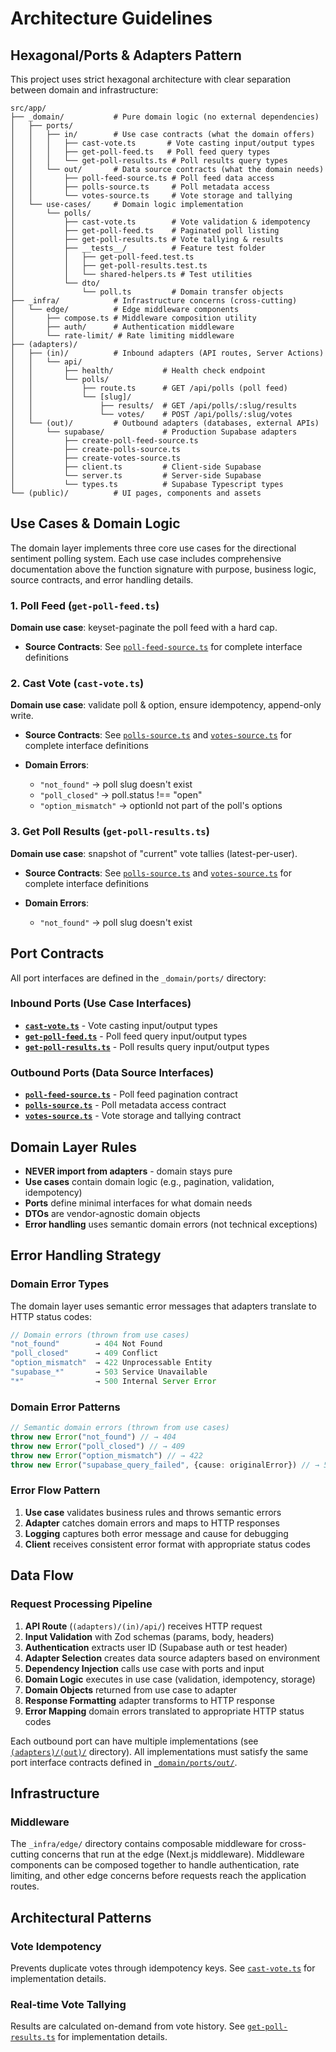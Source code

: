# Architecture Guidelines

## Hexagonal/Ports & Adapters Pattern

This project uses strict hexagonal architecture with clear separation between domain and infrastructure:

```
src/app/
├── _domain/           # Pure domain logic (no external dependencies)
│   ├── ports/
│   │   ├── in/        # Use case contracts (what the domain offers)
│   │   │   ├── cast-vote.ts       # Vote casting input/output types
│   │   │   ├── get-poll-feed.ts   # Poll feed query types
│   │   │   └── get-poll-results.ts # Poll results query types
│   │   └── out/       # Data source contracts (what the domain needs)
│   │       ├── poll-feed-source.ts # Poll feed data access
│   │       ├── polls-source.ts     # Poll metadata access
│   │       └── votes-source.ts     # Vote storage and tallying
│   └── use-cases/     # Domain logic implementation
│       └── polls/
│           ├── cast-vote.ts        # Vote validation & idempotency
│           ├── get-poll-feed.ts    # Paginated poll listing
│           ├── get-poll-results.ts # Vote tallying & results
│           ├── __tests__/          # Feature test folder
│           │   ├── get-poll-feed.test.ts
│           │   ├── get-poll-results.test.ts
│           │   └── shared-helpers.ts # Test utilities
│           └── dto/
│               └── poll.ts         # Domain transfer objects
├── _infra/            # Infrastructure concerns (cross-cutting)
│   └── edge/          # Edge middleware components
│       ├── compose.ts # Middleware composition utility
│       ├── auth/      # Authentication middleware
│       └── rate-limit/ # Rate limiting middleware
├── (adapters)/
│   ├── (in)/          # Inbound adapters (API routes, Server Actions)
│   │   └── api/
│   │       ├── health/           # Health check endpoint
│   │       └── polls/
│   │           ├── route.ts      # GET /api/polls (poll feed)
│   │           └── [slug]/
│   │               ├── results/  # GET /api/polls/:slug/results
│   │               └── votes/    # POST /api/polls/:slug/votes
│   └── (out)/         # Outbound adapters (databases, external APIs)
│       └── supabase/             # Production Supabase adapters
│           ├── create-poll-feed-source.ts
│           ├── create-polls-source.ts
│           ├── create-votes-source.ts
│           ├── client.ts         # Client-side Supabase
│           └── server.ts         # Server-side Supabase
│           └── types.ts          # Supabase Typescript types
└── (public)/          # UI pages, components and assets
```

## Use Cases & Domain Logic

The domain layer implements three core use cases for the directional sentiment polling system. Each use case includes comprehensive documentation above the function signature with purpose, business logic, source contracts, and error handling details.

### 1. Poll Feed (`get-poll-feed.ts`)

**Domain use case**: keyset-paginate the poll feed with a hard cap.

- **Source Contracts**: See [`poll-feed-source.ts`](../src/app/_domain/ports/out/poll-feed-source.ts) for complete interface definitions

### 2. Cast Vote (`cast-vote.ts`)

**Domain use case**: validate poll & option, ensure idempotency, append-only write.

- **Source Contracts**: See [`polls-source.ts`](../src/app/_domain/ports/out/polls-source.ts) and [`votes-source.ts`](../src/app/_domain/ports/out/votes-source.ts) for complete interface definitions

- **Domain Errors**:
  - `"not_found"` → poll slug doesn't exist
  - `"poll_closed"` → poll.status !== "open"
  - `"option_mismatch"` → optionId not part of the poll's options

### 3. Get Poll Results (`get-poll-results.ts`)

**Domain use case**: snapshot of "current" vote tallies (latest-per-user).

- **Source Contracts**: See [`polls-source.ts`](../src/app/_domain/ports/out/polls-source.ts) and [`votes-source.ts`](../src/app/_domain/ports/out/votes-source.ts) for complete interface definitions

- **Domain Errors**:
  - `"not_found"` → poll slug doesn't exist

## Port Contracts

All port interfaces are defined in the `_domain/ports/` directory:

### Inbound Ports (Use Case Interfaces)

- **[`cast-vote.ts`](../src/app/_domain/ports/in/cast-vote.ts)** - Vote casting input/output types
- **[`get-poll-feed.ts`](../src/app/_domain/ports/in/get-poll-feed.ts)** - Poll feed query input/output types
- **[`get-poll-results.ts`](../src/app/_domain/ports/in/get-poll-results.ts)** - Poll results query input/output types

### Outbound Ports (Data Source Interfaces)

- **[`poll-feed-source.ts`](../src/app/_domain/ports/out/poll-feed-source.ts)** - Poll feed pagination contract
- **[`polls-source.ts`](../src/app/_domain/ports/out/polls-source.ts)** - Poll metadata access contract
- **[`votes-source.ts`](../src/app/_domain/ports/out/votes-source.ts)** - Vote storage and tallying contract

## Domain Layer Rules

- **NEVER import from adapters** - domain stays pure
- **Use cases** contain domain logic (e.g., pagination, validation, idempotency)
- **Ports** define minimal interfaces for what domain needs
- **DTOs** are vendor-agnostic domain objects
- **Error handling** uses semantic domain errors (not technical exceptions)

## Error Handling Strategy

### Domain Error Types

The domain layer uses semantic error messages that adapters translate to HTTP status codes:

```typescript
// Domain errors (thrown from use cases)
"not_found"        → 404 Not Found
"poll_closed"      → 409 Conflict
"option_mismatch"  → 422 Unprocessable Entity
"supabase_*"       → 503 Service Unavailable
"*"                → 500 Internal Server Error
```

### Domain Error Patterns

```typescript
// Semantic domain errors (thrown from use cases)
throw new Error("not_found") // → 404
throw new Error("poll_closed") // → 409
throw new Error("option_mismatch") // → 422
throw new Error("supabase_query_failed", {cause: originalError}) // → 503
```

### Error Flow Pattern

1. **Use case** validates business rules and throws semantic errors
2. **Adapter** catches domain errors and maps to HTTP responses
3. **Logging** captures both error message and cause for debugging
4. **Client** receives consistent error format with appropriate status codes

## Data Flow

### Request Processing Pipeline

1. **API Route** (`(adapters)/(in)/api/`) receives HTTP request
2. **Input Validation** with Zod schemas (params, body, headers)
3. **Authentication** extracts user ID (Supabase auth or test header)
4. **Adapter Selection** creates data source adapters based on environment
5. **Dependency Injection** calls use case with ports and input
6. **Domain Logic** executes in use case (validation, idempotency, storage)
7. **Domain Objects** returned from use case to adapter
8. **Response Formatting** adapter transforms to HTTP response
9. **Error Mapping** domain errors translated to appropriate HTTP status codes

Each outbound port can have multiple implementations (see [`(adapters)/(out)/`](<../src/app/(adapters)/(out)/>) directory). All implementations must satisfy the same port interface contracts defined in [`_domain/ports/out/`](../src/app/_domain/ports/out/).

## Infrastructure

### Middleware

The `_infra/edge/` directory contains composable middleware for cross-cutting concerns that run at the edge (Next.js middleware). Middleware components can be composed together to handle authentication, rate limiting, and other edge concerns before requests reach the application routes.

## Architectural Patterns

### Vote Idempotency

Prevents duplicate votes through idempotency keys. See [`cast-vote.ts`](../src/app/_domain/use-cases/polls/cast-vote.ts) for implementation details.

### Real-time Vote Tallying

Results are calculated on-demand from vote history. See [`get-poll-results.ts`](../src/app/_domain/use-cases/polls/get-poll-results.ts) for implementation details.
